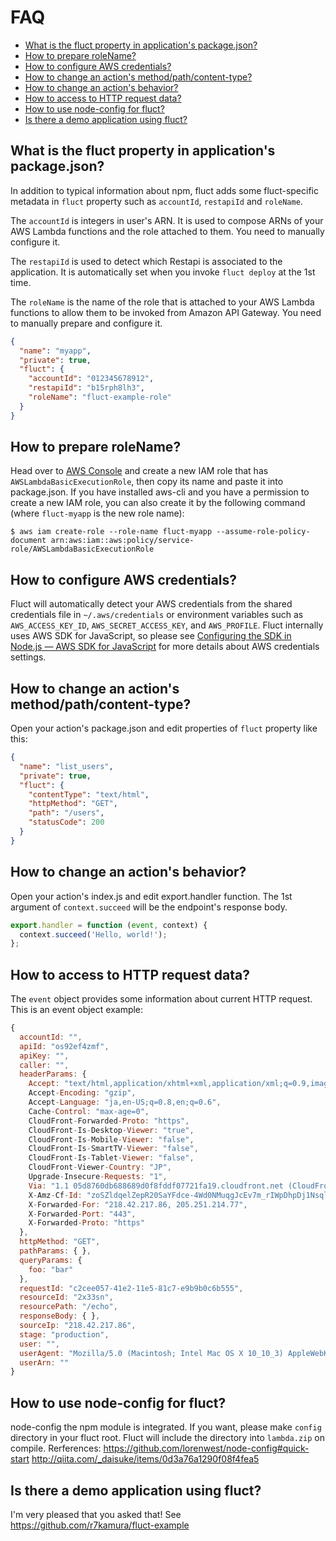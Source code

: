 # FAQ
- [What is the fluct property in application's package.json?](#what-is-the-fluct-property-in-applications-packagejson)
- [How to prepare roleName?](#how-to-prepare-rolename)
- [How to configure AWS credentials?](#how-to-configure-aws-credentials)
- [How to change an action's method/path/content-type?](#how-to-change-an-actions-methodpathcontent-type)
- [How to change an action's behavior?](#how-to-change-an-actions-behavior)
- [How to access to HTTP request data?](#how-to-access-to-http-request-data)
- [How to use node-config for fluct?](#how-to-use-node-config-for-fluct)
- [Is there a demo application using fluct?](#is-there-a-demo-application-using-fluct)

## What is the fluct property in application's package.json?
In addition to typical information about npm,
fluct adds some fluct-specific metadata in `fluct` property such as `accountId`, `restapiId` and `roleName`.

The `accountId` is integers in user's ARN. It is used to compose ARNs of your AWS Lambda functions and the role attached to them. You need to manually configure it.

The `restapiId` is used to detect which Restapi is associated to the application. It is automatically set when you invoke `fluct deploy` at the 1st time.

The `roleName` is the name of the role that is attached to your AWS Lambda functions to allow them to be invoked from Amazon API Gateway. You need to manually prepare and configure it.

```json
{
  "name": "myapp",
  "private": true,
  "fluct": {
    "accountId": "012345678912",
    "restapiId": "b15rph8lh3",
    "roleName": "fluct-example-role"
  }
}
```

## How to prepare roleName?
Head over to [AWS Console](https://console.aws.amazon.com) and create a new IAM role
that has `AWSLambdaBasicExecutionRole`, then copy its name and paste it into package.json.
If you have installed aws-cli and you have a permission to create a new IAM role,
you can also create it by the following command (where `fluct-myapp` is the new role name):

```
$ aws iam create-role --role-name fluct-myapp --assume-role-policy-document arn:aws:iam::aws:policy/service-role/AWSLambdaBasicExecutionRole
```

## How to configure AWS credentials?
Fluct will automatically detect your AWS credentials from the shared credentials file in
`~/.aws/credentials` or environment variables such as `AWS_ACCESS_KEY_ID`, `AWS_SECRET_ACCESS_KEY`,
and `AWS_PROFILE`. Fluct internally uses AWS SDK for JavaScript, so please see
[Configuring the SDK in Node.js — AWS SDK for JavaScript](http://docs.aws.amazon.com/AWSJavaScriptSDK/guide/node-configuring.html)
for more details about AWS credentials settings.

## How to change an action's method/path/content-type?
Open your action's package.json and edit properties of `fluct` property like this:

```json
{
  "name": "list_users",
  "private": true,
  "fluct": {
    "contentType": "text/html",
    "httpMethod": "GET",
    "path": "/users",
    "statusCode": 200
  }
}
```

## How to change an action's behavior?
Open your action's index.js and edit export.handler function.
The 1st argument of `context.succeed` will be the endpoint's response body.

```js
export.handler = function (event, context) {
  context.succeed('Hello, world!');
};
```

## How to access to HTTP request data?
The `event` object provides some information about current HTTP request.
This is an event object example:

```js
{
  accountId: "",
  apiId: "os92ef4zmf",
  apiKey: "",
  caller: "",
  headerParams: {
    Accept: "text/html,application/xhtml+xml,application/xml;q=0.9,image/webp,*/*;q=0.8",
    Accept-Encoding: "gzip",
    Accept-Language: "ja,en-US;q=0.8,en;q=0.6",
    Cache-Control: "max-age=0",
    CloudFront-Forwarded-Proto: "https",
    CloudFront-Is-Desktop-Viewer: "true",
    CloudFront-Is-Mobile-Viewer: "false",
    CloudFront-Is-SmartTV-Viewer: "false",
    CloudFront-Is-Tablet-Viewer: "false",
    CloudFront-Viewer-Country: "JP",
    Upgrade-Insecure-Requests: "1",
    Via: "1.1 05d8760db688689d0f8fddf07721fa19.cloudfront.net (CloudFront)",
    X-Amz-Cf-Id: "zoSZldqelZepR20SaYFdce-4Wd0NMuqgJcEv7m_rIWpDhpDj1Nsqlg==",
    X-Forwarded-For: "218.42.217.86, 205.251.214.77",
    X-Forwarded-Port: "443",
    X-Forwarded-Proto: "https"
  },
  httpMethod: "GET",
  pathParams: { },
  queryParams: {
    foo: "bar"
  },
  requestId: "c2cee057-41e2-11e5-81c7-e9b9b0c6b555",
  resourceId: "2x33sn",
  resourcePath: "/echo",
  responseBody: { },
  sourceIp: "218.42.217.86",
  stage: "production",
  user: "",
  userAgent: "Mozilla/5.0 (Macintosh; Intel Mac OS X 10_10_3) AppleWebKit/537.36 (KHTML, like Gecko) Chrome/44.0.2403.130 Safari/537.36",
  userArn: ""
}
```

## How to use node-config for fluct?
node-config the npm module is integrated.
If you want, please make `config` directory in your fluct root.
Fluct will include the directory into `lambda.zip` on compile.
Rerferences:
https://github.com/lorenwest/node-config#quick-start
http://qiita.com/_daisuke/items/0d3a76a1290f08f4fea5

## Is there a demo application using fluct?
I'm very pleased that you asked that! See https://github.com/r7kamura/fluct-example
